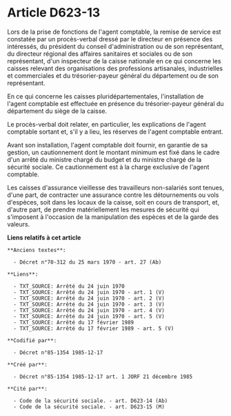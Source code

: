 # Article D623-13

Lors de la prise de fonctions de l'agent comptable, la remise de service est constatée par un procès-verbal dressé par le
directeur en présence des intéressés, du président du conseil d'administration ou de son représentant, du directeur régional
des affaires sanitaires et sociales ou de son représentant, d'un inspecteur de la caisse nationale en ce qui concerne les
caisses relevant des organisations des professions artisanales, industrielles et commerciales et du trésorier-payeur général
du département ou de son représentant. 

En ce qui concerne les caisses pluridépartementales, l'installation de l'agent comptable est effectuée en présence du
trésorier-payeur général du département du siège de la caisse. 

Le procès-verbal doit relater, en particulier, les explications de l'agent comptable sortant et, s'il y a lieu, les réserves
de l'agent comptable entrant. 

Avant son installation, l'agent comptable doit fournir, en garantie de sa gestion, un cautionnement dont le montant minimum
est fixé dans le cadre d'un arrêté du ministre chargé du budget et du ministre chargé de la sécurité sociale. Ce
cautionnement est à la charge exclusive de l'agent comptable. 

Les caisses d'assurance vieillesse des travailleurs non-salariés sont tenues, d'une part, de contracter une assurance contre
les détournements ou vols d'espèces, soit dans les locaux de la caisse, soit en cours de transport, et, d'autre part, de
prendre matériellement les mesures de sécurité qui s'imposent à l'occasion de la manipulation des espèces et de la garde des
valeurs.

**Liens relatifs à cet article**

	**Anciens textes**:

	  - Décret n°70-312 du 25 mars 1970 - art. 27 (Ab)

	**Liens**:

	  - TXT_SOURCE: Arrêté du 24 juin 1970
	  - TXT_SOURCE: Arrêté du 24 juin 1970 - art. 1 (V)
	  - TXT_SOURCE: Arrêté du 24 juin 1970 - art. 2 (V)
	  - TXT_SOURCE: Arrêté du 24 juin 1970 - art. 3 (V)
	  - TXT_SOURCE: Arrêté du 24 juin 1970 - art. 4 (V)
	  - TXT_SOURCE: Arrêté du 24 juin 1970 - art. 5 (V)
	  - TXT_SOURCE: Arrêté du 17 février 1989
	  - TXT_SOURCE: Arrêté du 17 février 1989 - art. 5 (V)

	**Codifié par**:

	  - Décret n°85-1354 1985-12-17

	**Créé par**:

	  - Décret n°85-1354 1985-12-17 art. 1 JORF 21 décembre 1985

	**Cité par**:

	  - Code de la sécurité sociale. - art. D623-14 (Ab)
	  - Code de la sécurité sociale. - art. D623-15 (M)
